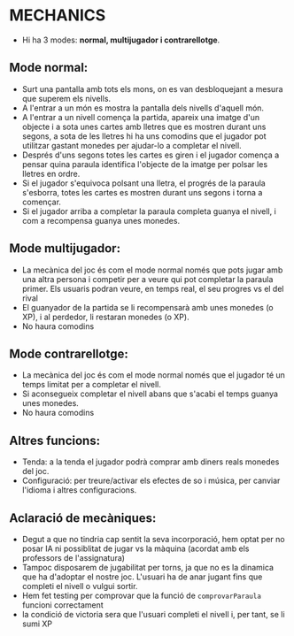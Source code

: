 # MECHANICS

- Hi ha 3 modes: **normal, multijugador i contrarellotge**.

## Mode normal:
- Surt una pantalla amb tots els mons, on es van desbloquejant a mesura que superem els nivells.
- A l'entrar a un món es mostra la pantalla dels nivells d'aquell món.
- A l'entrar a un nivell comença la partida, apareix una imatge d'un objecte i a sota unes cartes amb lletres que es mostren durant uns segons, 
   a sota de les lletres hi ha uns comodins que el jugador pot utilitzar gastant monedes per ajudar-lo a completar el nivell.
- Després d'uns segons totes les cartes es giren i el jugador comença a pensar quina paraula identifica l'objecte de la imatge per polsar les 
   lletres en ordre.
- Si el jugador s'equivoca polsant una lletra, el progrés de la paraula s'esborra, totes les cartes es mostren durant uns segons i torna a començar.
- Si el jugador arriba a completar la paraula completa guanya el nivell, i com a recompensa guanya unes monedes.

## Mode multijugador:
- La mecànica del joc és com el mode normal només que pots jugar amb una altra persona i competir per a veure qui pot completar la paraula primer. Els usuaris podran veure, en temps real, el seu progres vs el del rival
- El guanyador de la partida se li recompensarà amb unes monedes (o XP), i al perdedor, li restaran monedes (o XP).
- No haura comodins

## Mode contrarellotge:
- La mecànica del joc és com el mode normal només que el jugador té un temps limitat per a completar el nivell.
- Si aconsegueix completar el nivell abans que s'acabi el temps guanya unes monedes.
- No haura comodins

## Altres funcions:
- Tenda: a la tenda el jugador podrà comprar amb diners reals monedes del joc.
- Configuració: per treure/activar els efectes de so i música, per canviar l'idioma i altres configuracions.

## Aclaració de mecàniques:
- Degut a que no tindria cap sentit la seva incorporació, hem optat per no posar IA ni possiblitat de jugar vs la màquina (acordat amb els professors de l'assignatura)
- Tampoc disposarem de jugabilitat per torns, ja que no es la dinamica que ha d'adoptar el nostre joc. L'usuari ha de anar jugant fins que completi el nivell o vulgui sortir. 
- Hem fet testing per comprovar que la funció de `comprovarParaula` funcioni correctament
- la condició de victoria sera que l'usuari completi el nivell i, per tant, se li sumi XP
